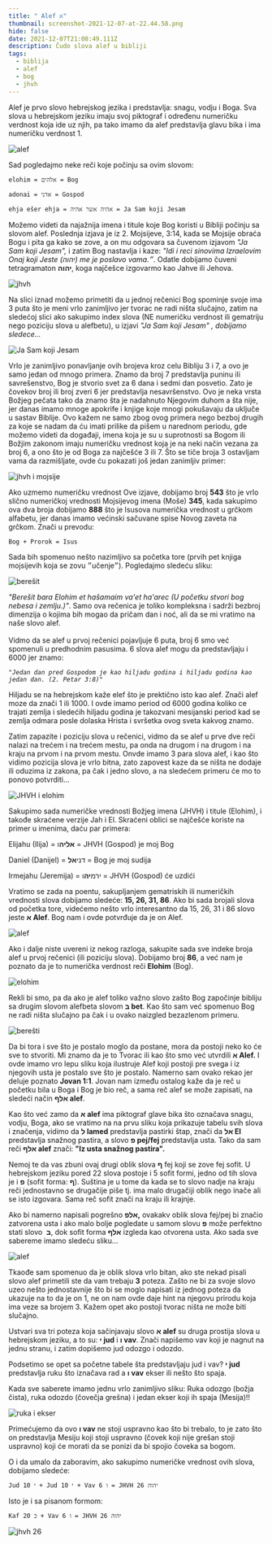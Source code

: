 ```yaml
---
title: " Alef א"
thumbnail: screenshot-2021-12-07-at-22.44.58.png
hide: false
date: 2021-12-07T21:08:49.111Z
description: Čudo slova alef u bibliji
tags:
  - biblija
  - alef
  - bog
  - jhvh
---
```

Alef je prvo slovo hebrejskog jezika i predstavlja: snagu, vodju i Boga. Sva slova u hebrejskom jeziku imaju svoj piktograf i određenu numeričku verdnost koja ide uz njih, pa tako imamo da alef predstavlja glavu bika i ima numeričku verdnost 1.

![alef](alef-power-point-slides.jpg "alef")

Sad pogledajmo neke reči koje počinju sa ovim slovom:

`elohim = אלהים = Bog`

`adonai = אדני = Gospod`

`ehja ešer ehja = אהיה אשר אהיה = Ja Sam koji Jesam`

Možemo videti da najažnija imena i titule koje Bog koristi u Bibliji počinju sa slovom alef. Poslednja izjava je iz 2. Mojsijeve, 3:14, kada se Mojsije obraća Bogu i pita ga kako se zove, a on mu odgovara sa čuvenom izjavom *"Ja Sam koji Jesam",* i zatim Bog nastavlja i kaze: *"Idi i reci sinovima Izraelovim Onaj koji Jeste (יהוה) me je poslavo vama.״*. Odatle dobijamo čuveni tetragramaton **יהוה**, koga najčešce izgovarmo kao Jahve ili Jehova.

![jhvh](czxca.jpg "jhvh")

Na slici iznad možemo primetiti da u jednoj rečenici Bog spominje svoje ima 3 puta što je meni vrlo zanimljivo jer tvorac ne radi ništa slučajno, zatim na sledećoj slici ako sakupimo index slova (NE numeričku verdnost ili gematriju nego poziciju slova u alefbetu), u izjavi *"Ja Sam koji Jesam" , dobijamo sledece...*

![Ja Sam koji Jesam](jsia.jpg "Ja Sam koji Jesam")

Vrlo je zanimljivo ponavljanje ovih brojeva kroz celu Bibliju 3 i 7, a ovo je samo jedan od mnogo primera. Znamo da broj 7 predstavlja puninu ili savrešenstvo, Bog je stvorio svet za 6 dana i sedmi dan posvetio. Zato je čovekov broj ili broj zveri 6 jer predstavlja nesavršenstvo. Ovo je neka vrsta Božjeg pečata tako da znamo šta je nadahnuto Njegovim duhom a šta nije, jer danas imamo mnoge apokrife i knjige koje mnogi pokušavaju da uključe u sastav Biblije. Ovo kažem ne samo zbog ovog primera nego bezboj drugih za koje se nadam da ću imati prilike da pišem u narednom periodu, gde možemo videti da događaji, imena koja je su u suprotnosti sa Bogom ili Božjim zakonom imaju numeričku vrednost koja je na neki način vezana za broj 6, a ono što je od Boga za najčešće 3 ili 7. Što se tiče broja 3 ostavljam vama da razmišljate, ovde ću pokazati još jedan zanimljiv primer:

![jhvh i mojsije](dascx.jpg "jhvh i mojsije")

Ako uzmemo numeričku vrednost Ove izjave, dobijamo broj **543** što je vrlo slično numeričkoj vrednosti Mojsijevog imena (Moše) **345**, kada sakupimo ova dva broja dobijamo **888** što je Isusova numerička vrednost u grčkom alfabetu, jer danas imamo većinski sačuvane spise Novog zaveta na grčkom. Znači u prevodu:

`Bog + Prorok = Isus`

Sada bih spomenuo nešto nazimljivo sa početka tore (prvih pet knjiga mojsijevih koja se zovu ״učenje״). Pogledajmo sledeću sliku:

![berešit](dasd.jpg "berešit")

*"Berešit bara Elohim et hašamaim va'et ha'arec (U početku stvori bog nebesa i zemlju.)"*. Samo ova rečenica je toliko kompleksna i sadrži bezbroj dimenzija o kojima bih mogao da pričam dan i noć, ali da se mi vratimo na naše slovo alef.\
\
Vidmo da se alef u prvoj rečenici pojavljuje 6 puta, broj 6 smo već spomenuli u predhodnim pasusima. 6 slova alef mogu da predstavljaju i 6000 jer znamo: 

*`"Jedan dan pred Gospodom je kao hiljadu godina i hiljadu godina kao jedan dan. (2. Petar 3:8)"`*

Hiljadu se na hebrejskom kaže elef što je prektično isto kao alef. Znači alef moze da znači 1 ili 1000. I ovde imamo period od 6000 godina koliko ce trajati zemlja i sledećih hiljadu godina je takozvani mesijanski period kad se zemlja odmara posle dolaska Hrista i svršetka ovog sveta kakvog znamo.

Zatim zapazite i poziciju slova u rečenici, vidmo da se alef u prve dve reči nalazi na trećem i na trećem mestu, pa onda na drugom i na drugom i na kraju na prvom i na prvom mestu. Onvde imamo 3 para slova alef, i kao što vidimo pozicija slova je vrlo bitna, zato zapovest kaze da se ništa ne dodaje ili oduzima iz zakona, pa čak i jedno slovo, a na sledećem primeru će mo to ponovo potvrditi...

![JHVH i elohim](dasdx.jpg "JHVH i elohim")

Sakupimo sada numeričke vrednosti Božjeg imena (JHVH) i titule (Elohim), i takođe skraćene verzije Jah i El. Skraćeni oblici se najčešće koriste na primer u imenima, daću par primera:

Elijahu (Ilija) = **אליה**ו = JHVH (Gospod) je moj Bog

Daniel (Danijel) = דני**אל**  = Bog je moj sudija

Irmejahu (Jeremija) = ירמ**יה**ו = JHVH (Gospod) će uzdići

Vratimo se zada na poentu, sakupljanjem gematriskih ili numeričkih vrednosti slova dobijamo sledeće: **15, 26, 31, 86**. Ako bi sada brojali slova od početka tore, videćemo nešto vrlo interesantno da 15, 26, 31 i 86 slovo jeste  **א  Alef**. Bog nam i ovde potvrđuje da je on Alef.

![alef](cxzda.jpg "alef")

Ako i dalje niste uvereni iz nekog razloga, sakupite sada sve indeke broja alef u prvoj rečenici (ili poziciju slova). Dobijamo broj **86**, a već nam je poznato da je to numerička verdnost reči **Elohim** (Bog).

![elohim](cxzczx.jpg "elohim")

Rekli bi smo, pa da ako je alef toliko važno slovo zašto Bog započinje bibliju sa drugim slovom alefbeta slovom **ב bet**. Kao što sam već spomenuo Bog ne radi ništa slučajno pa čak i u ovako naizgled bezazlenom primeru.

![berešti](bereshit.jpg "berešti")

Da bi tora i sve što je postalo moglo da postane, mora da postoji neko ko će sve to stvoriti. Mi znamo da je to Tvorac ili kao što smo već utvrdili **א Alef.** I ovde imamo vro lepu sliku koja ilustruje Alef koji postoji pre svega i iz njegovih usta je postalo sve što je postalo. Namerno sam ovako rekao jer deluje poznato **Jovan 1:1**. Jovan nam između ostalog kaže da je reč u početku bila u Boga i Bog je bio reč, a sama reč alef se može zapisati, na sledeći način **אלף alef**.

Kao što već zamo da **א alef** ima piktograf glave bika što označava snagu, vodju, Boga, ako se vratimo na na prvu sliku koja prikazuje tabelu svih slova i značenja, vidimo da **ל lamed** predstavlja pastirki štap, znači da **אל El** predstavlja snažnog pastira, a slovo **פ pej/fej** predstavlja usta. Tako da sam reči **אלף alef** znači: **"Iz usta snažnog pastira".**

Nemoj te da vas zbuni ovaj drugi oblik slova **ף** fej koji se zove fej sofit. U hebrejskom jeziku pored 22 slova postoje i 5 sofit formi, jedno od tih slova je i **פ** (sofit forma: **ף**). Suština je u tome da kada se to slovo nadje na kraju reči jednostavno se drugačije piše tj. ima malo drugačiji oblik nego inače ali se isto izgovara. Sama reč sofit znači na kraju ili krajnje.

Ako bi namerno napisali pogrešno **אלפ,** ovakakv oblik slova fej/pej bi značio zatvorena usta i ako malo bolje pogledate u samom slovu **פ** može perfektno stati slovo  **ב**, dok sofit forma **אלף** izgleda kao otvorena usta. Ako sada sve sabereme imamo sledeću sliku...

![alef](dasdasdcx.jpg "alef")

Tkaođe sam spomenuo da je oblik slova vrlo bitan, ako ste nekad pisali slovo alef primetili ste da vam trebaju **3** poteza. Zašto ne bi za svoje slovo uzeo nešto jednostavnije što bi se moglo napisati iz jednog poteza da ukazuje na to da je on 1, ne on nam ovde daje hint na njegovu prirodu koja ima veze sa brojem 3. Kažem opet ako postoji tvorac ništa ne može biti slučajno. 

Ustvari sva tri poteza koja sačinjavaju slovo **א alef** su druga prostija slova u hebrejskom jeziku, a to su: **י jud** i **ו vav**. Znači napišemo vav koji je nagnut na jednu stranu, i zatim dopišemo jud odozgo i odozdo.

Podsetimo se opet sa početne tabele šta predstavljaju jud i vav? **י jud** predstavlja ruku što iznačava rad a **ו vav** ekser ili nešto što spaja.

Kada sve saberete imamo jednu vrlo zanimljivo sliku: Ruka odozgo (božja čista), ruka odozdo (čovečja grešna) i jedan ekser koji ih spaja (Mesija)!! 

![ruka i ekser](dczwq.jpg "ruka i ekser")

Primećujemo da ovo **ו vav** ne stoji uspravno kao što bi trebalo, to je zato što on predstavlja Mesiju koji stoji uspravno (čovek koji nije grešan stoji uspravno) koji će morati da se ponizi da bi spojio čoveka sa bogom.

O i da umalo da zaboravim, ako sakupimo numeričke vrednost ovih slova, dobijamo sledeće:

`Jud י 10 + Jud י 10 + Vav ו 6 = JHVH 26 יהוה`

Isto je i sa pisanom formom:

`Kaf 20 כ + Vav ו 6 = JHVH 26 יהוה`

![jhvh 26](dasxczc.jpg "jhvh 26")
